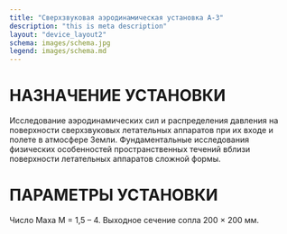 ```yaml
---
title: "Сверхзвуковая аэродинамическая установка A-3"
description: "this is meta description"
layout: "device_layout2"
schema: images/schema.jpg
legend: images/schema.md
---
```


# НАЗНАЧЕНИЕ УСТАНОВКИ
Исследование аэродинамических сил и распределения давления на поверхности сверхзвуковых летательных аппаратов при их входе и полете в атмосфере Земли. Фундаментальные исследования физических особенностей пространственных течений вблизи поверхности летательных аппаратов сложной формы.

# ПАРАМЕТРЫ УСТАНОВКИ
Число Маха M&nbsp;=&nbsp;1,5&nbsp;–&nbsp;4. Выходное сечение сопла 200&nbsp;&times;&nbsp;200&nbsp;мм.